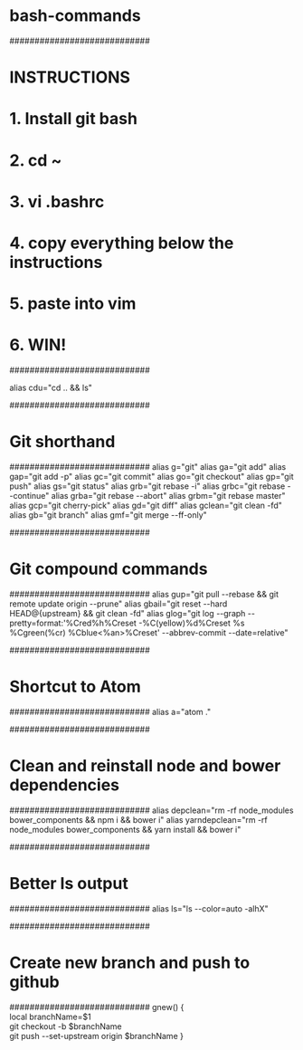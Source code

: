# bash-commands

############################
# INSTRUCTIONS
# 1. Install git bash
# 2. cd ~
# 3. vi .bashrc
# 4. copy everything below the instructions
# 5. paste into vim
# 6. WIN!
############################

alias cdu="cd .. && ls"

############################ 
# Git shorthand 
############################ 
alias g="git" 
alias ga="git add" 
alias gap="git add -p" 
alias gc="git commit" 
alias go="git checkout" 
alias gp="git push"
alias gs="git status" 
alias grb="git rebase -i" 
alias grbc="git rebase --continue" 
alias grba="git rebase --abort" 
alias grbm="git rebase master" 
alias gcp="git cherry-pick" 
alias gd="git diff" 
alias gclean="git clean -fd" 
alias gb="git branch" 
alias gmf="git merge --ff-only"

############################ 
# Git compound commands 
############################ 
alias gup="git pull --rebase && git remote update origin --prune" 
alias gbail="git reset --hard HEAD@{upstream} && git clean -fd" 
alias glog="git log --graph --pretty=format:'%Cred%h%Creset -%C(yellow)%d%Creset %s %Cgreen(%cr) %Cblue<%an>%Creset' --abbrev-commit --date=relative" 

############################ 
# Shortcut to Atom 
############################ 
alias a="atom ."

############################ 
# Clean and reinstall node and bower dependencies 
############################ 
alias depclean="rm -rf node_modules bower_components && npm i && bower i" 
alias yarndepclean="rm -rf node_modules bower_components && yarn install && bower i"

############################ 
# Better ls output 
############################ 
alias ls="ls --color=auto -alhX"

############################ 
# Create new branch and push to github 
############################ 
gnew() {   
	local branchName=$1   
	git checkout -b $branchName   
	git push --set-upstream origin $branchName 
}
